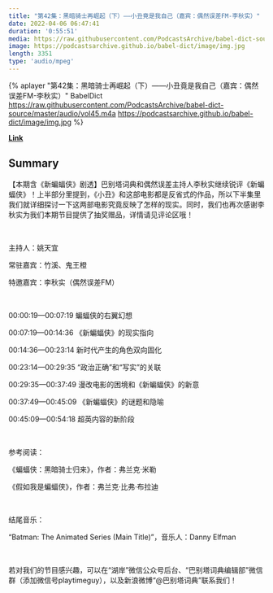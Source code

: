 ```yaml
---
title: "第42集：黑暗骑士再崛起（下）——小丑竟是我自己（嘉宾：偶然误差FM-李秋实）"
date: 2022-04-06 06:47:41
duration: '0:55:51'
media: https://raw.githubusercontent.com/PodcastsArchive/babel-dict-source/master/audio/vol45.m4a
image: https://podcastsarchive.github.io/babel-dict/image/img.jpg
length: 3351
type: 'audio/mpeg'
---
```


{% aplayer "第42集：黑暗骑士再崛起（下）——小丑竟是我自己（嘉宾：偶然误差FM-李秋实）" BabelDict  https://raw.githubusercontent.com/PodcastsArchive/babel-dict-source/master/audio/vol45.m4a https://podcastsarchive.github.io/babel-dict/image/img.jpg %}

**[Link](https://www.xiaoyuzhoufm.com/episode/624d4df40bc1b8e68a1e1221)**

## Summary
<p>【本期含《新蝙蝠侠》剧透】巴别塔词典和偶然误差主持人李秋实继续锐评《新蝙蝠侠》！上半部分里提到，《小丑》和这部电影都是反省式的作品，所以下半集里我们就详细探讨一下这两部电影究竟反映了怎样的现实。同时，我们也再次感谢李秋实为我们本期节目提供了抽奖赠品，详情请见评论区哦！</p><p><br /></p><p>主持人：姚天宜</p><p>常驻嘉宾：竹溪、鬼王橙</p><p>特邀嘉宾：李秋实（偶然误差FM）</p><p><br /></p><p>00:00:19—00:07:19 蝙蝠侠的右翼幻想</p><p>00:07:19—00:14:36 《新蝙蝠侠》的现实指向</p><p>00:14:36—00:23:14 新时代产生的角色双向固化</p><p>00:23:14—00:29:35 “政治正确”和“写实”的关联</p><p>00:29:35—00:37:49 漫改电影的困境和《新蝙蝠侠》的新意</p><p>00:37:49—00:45:09 《新蝙蝠侠》的谜题和隐喻</p><p>00:45:09—00:54:18 超英内容的新阶段</p><p><br /></p><p>参考阅读：</p><p>《蝙蝠侠：黑暗骑士归来》，作者：弗兰克·米勒</p><p>《假如我是蝙蝠侠》，作者：弗兰克·比弗·布拉迪</p><p><br /></p><p>结尾音乐：</p><p>“Batman: The Animated Series (Main Title)”，音乐人：Danny Elfman</p><p><br /></p><p>若对我们的节目感兴趣，可以在“湖岸”微信公众号后台、“巴别塔词典编辑部”微信群（添加微信号playtimeguy），以及新浪微博“@巴别塔词典”联系我们！</p>
    